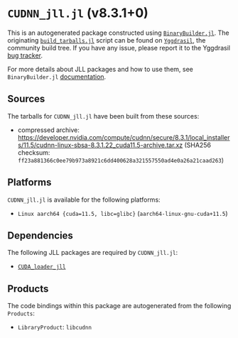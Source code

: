 # `CUDNN_jll.jl` (v8.3.1+0)

This is an autogenerated package constructed using [`BinaryBuilder.jl`](https://github.com/JuliaPackaging/BinaryBuilder.jl). The originating [`build_tarballs.jl`](https://github.com/JuliaPackaging/Yggdrasil/blob/5b7e83cca54b9183c8aac528dec9b10592f1ae45/C/CUDNN/build_tarballs.jl) script can be found on [`Yggdrasil`](https://github.com/JuliaPackaging/Yggdrasil/), the community build tree.  If you have any issue, please report it to the Yggdrasil [bug tracker](https://github.com/JuliaPackaging/Yggdrasil/issues).

For more details about JLL packages and how to use them, see `BinaryBuilder.jl` [documentation](https://juliapackaging.github.io/BinaryBuilder.jl/dev/jll/).

## Sources

The tarballs for `CUDNN_jll.jl` have been built from these sources:

* compressed archive: https://developer.nvidia.com/compute/cudnn/secure/8.3.1/local_installers/11.5/cudnn-linux-sbsa-8.3.1.22_cuda11.5-archive.tar.xz (SHA256 checksum: `ff23a881366c0ee79b973a8921c6dd400628a321557550ad4e0a26a21caad263`)

## Platforms

`CUDNN_jll.jl` is available for the following platforms:

* `Linux aarch64 {cuda=11.5, libc=glibc}` (`aarch64-linux-gnu-cuda+11.5`)

## Dependencies

The following JLL packages are required by `CUDNN_jll.jl`:

* [`CUDA_loader_jll`](https://github.com/JuliaBinaryWrappers/CUDA_loader_jll.jl)

## Products

The code bindings within this package are autogenerated from the following `Products`:

* `LibraryProduct`: `libcudnn`
